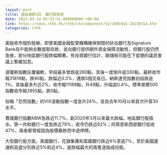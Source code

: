 ```yaml
---
layout: post
title: 道指連跌5日　銀行股急挫
date: 2023-03-14 05:33:41.000000000 +08:00
link: https://news.rthk.hk/rthk/ch/component/k2/1691841-20230314.htm
categories: rthk
---
```


美股收市個別發展，即使美國金融監管機構確保倒閉的矽谷銀行及Signature Bank存戶能夠全數提取存款，並向銀行提供額外資金保障流動性，但銀行股仍然急挫，部分地區銀行股跌幅顯著。有投資銀行估計，聯儲局可能在下星期的議息會議上暫緩加息。

道瓊斯指數反覆偏軟，早段最多曾跌逾280點，其後一度倒升逾330點，最終收市報31819點，跌90點，跌幅近0.3%，連跌5個交易日。納斯達克指數初段跌逾1%，其後最多升近2%，收市報11188點，升49點，升幅逾0.4%。標準普爾500指數收市報3855點，跌5點。

俗稱「恐慌指數」的VIX波動指數一度急升24%，並自去年10月以來首次升穿30水平。

費城銀行指數KBW急跌近11.7%，創2020年3月以來最大跌幅。地區銀行股插水，第一共和銀行一度急跌近79%，收市仍跌近62%；阿萊恩斯西部銀行低收47%，兩者都曾經因為股價暴跌而中途停牌。

大型銀行股方面，美國銀行、花旗集團和富國銀行跌近6%至逾7%，至於美國運通和高盛分別跌近5%和近4%，是跌幅最大的兩隻道指成份股。
